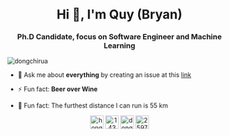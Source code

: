 <h1 align="center">Hi 👋, I'm Quy (Bryan)</h1>
<h3 align="center">Ph.D Candidate, focus on Software Engineer and Machine Learning</h3>

<p align="left"> <img src="https://komarev.com/ghpvc/?username=dongchirua" alt="dongchirua" /> </p>

- 💬 Ask me about **everything** by creating an issue at this [link](https://github.com/dongchirua/dongchirua/issues)

- ⚡ Fun fact: **Beer over Wine**

- 🏃 Fun fact: The furthest distance I can run is 55 km

<p align="center">
<a href="https://linkedin.com/in/hongquy" target="blank"><img align="center" src="https://cdn.simpleicons.org/linkedin" alt="hongquy" height="30" width="30" /></a>
<a href="https://stackoverflow.com/users/1432142" target="blank"><img align="center" src="https://cdn.simpleicons.org/stackoverflow" alt="1432142" height="30" width="30" /></a>
<a href="https://instagram.com/dongchirua" target="blank"><img align="center" src="https://cdn.simpleicons.org/instagram" alt="dongchirua" height="30" width="30" /></a>
<a href="https://www.strava.com/athletes/25976470" target="blank"><img align="center" src="https://cdn.simpleicons.org/strava" alt="25976470" height="30" width="30" /></a>
</p>
